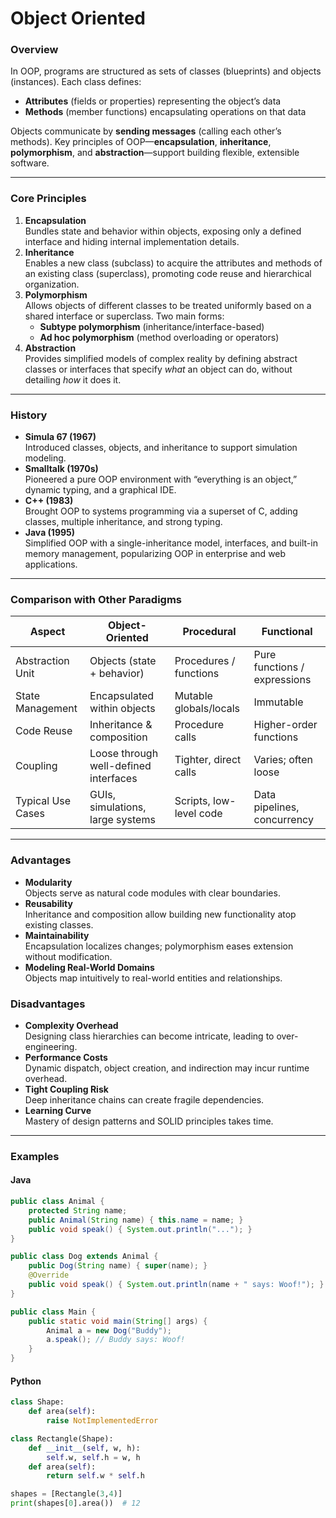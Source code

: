 # Object Oriented

### Overview

In OOP, programs are structured as sets of classes (blueprints) and objects (instances). Each class defines:

* **Attributes** (fields or properties) representing the object’s data
* **Methods** (member functions) encapsulating operations on that data

Objects communicate by **sending messages** (calling each other’s methods). Key principles of OOP—**encapsulation**, **inheritance**, **polymorphism**, and **abstraction**—support building flexible, extensible software.

***

### Core Principles

1. **Encapsulation**\
   Bundles state and behavior within objects, exposing only a defined interface and hiding internal implementation details.
2. **Inheritance**\
   Enables a new class (subclass) to acquire the attributes and methods of an existing class (superclass), promoting code reuse and hierarchical organization.
3. **Polymorphism**\
   Allows objects of different classes to be treated uniformly based on a shared interface or superclass. Two main forms:
   * **Subtype polymorphism** (inheritance/interface-based)
   * **Ad hoc polymorphism** (method overloading or operators)
4. **Abstraction**\
   Provides simplified models of complex reality by defining abstract classes or interfaces that specify _what_ an object can do, without detailing _how_ it does it.

***

### History

* **Simula 67 (1967)**\
  Introduced classes, objects, and inheritance to support simulation modeling.
* **Smalltalk (1970s)**\
  Pioneered a pure OOP environment with “everything is an object,” dynamic typing, and a graphical IDE.
* **C++ (1983)**\
  Brought OOP to systems programming via a superset of C, adding classes, multiple inheritance, and strong typing.
* **Java (1995)**\
  Simplified OOP with a single-inheritance model, interfaces, and built-in memory management, popularizing OOP in enterprise and web applications.

***

### Comparison with Other Paradigms

| Aspect            | Object-Oriented                       | Procedural              | Functional                   |
| ----------------- | ------------------------------------- | ----------------------- | ---------------------------- |
| Abstraction Unit  | Objects (state + behavior)            | Procedures / functions  | Pure functions / expressions |
| State Management  | Encapsulated within objects           | Mutable globals/locals  | Immutable                    |
| Code Reuse        | Inheritance & composition             | Procedure calls         | Higher-order functions       |
| Coupling          | Loose through well-defined interfaces | Tighter, direct calls   | Varies; often loose          |
| Typical Use Cases | GUIs, simulations, large systems      | Scripts, low-level code | Data pipelines, concurrency  |

***

### Advantages

* **Modularity**\
  Objects serve as natural code modules with clear boundaries.
* **Reusability**\
  Inheritance and composition allow building new functionality atop existing classes.
* **Maintainability**\
  Encapsulation localizes changes; polymorphism eases extension without modification.
* **Modeling Real-World Domains**\
  Objects map intuitively to real-world entities and relationships.

### Disadvantages

* **Complexity Overhead**\
  Designing class hierarchies can become intricate, leading to over-engineering.
* **Performance Costs**\
  Dynamic dispatch, object creation, and indirection may incur runtime overhead.
* **Tight Coupling Risk**\
  Deep inheritance chains can create fragile dependencies.
* **Learning Curve**\
  Mastery of design patterns and SOLID principles takes time.

***

### Examples

#### Java

```java
public class Animal {
    protected String name;
    public Animal(String name) { this.name = name; }
    public void speak() { System.out.println("..."); }
}

public class Dog extends Animal {
    public Dog(String name) { super(name); }
    @Override
    public void speak() { System.out.println(name + " says: Woof!"); }
}

public class Main {
    public static void main(String[] args) {
        Animal a = new Dog("Buddy");
        a.speak(); // Buddy says: Woof!
    }
}
```

#### Python

```python
class Shape:
    def area(self):
        raise NotImplementedError

class Rectangle(Shape):
    def __init__(self, w, h):
        self.w, self.h = w, h
    def area(self):
        return self.w * self.h

shapes = [Rectangle(3,4)]
print(shapes[0].area())  # 12
```
